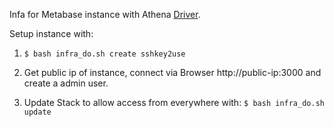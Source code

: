 Infa for Metabase instance with Athena [Driver](https://github.com/dacort/metabase-athena-driver).



Setup instance with: 

1. `$ bash infra_do.sh create sshkey2use`

2. Get public ip of instance, connect via Browser http://public-ip:3000 and create a admin user.

3. Update Stack to allow access from everywhere with: `$ bash infra_do.sh update`